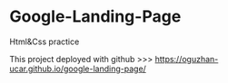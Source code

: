 # Google-Landing-Page

Html&Css practice

This project deployed with github >>> https://oguzhan-ucar.github.io/google-landing-page/
